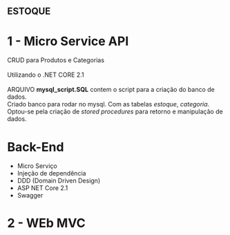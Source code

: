 ## ESTOQUE
# 1 - Micro Service API<br>
  CRUD para Produtos e Categorias <br><br>
  Utilizando o .NET CORE 2.1<br><br>
  ARQUIVO <b>mysql_script.SQL</b> contem o script para a criação do banco de dados.<br>
  Criado banco para rodar no mysql. Com as tabelas <i>estoque</i>, <i>categoria</i>. Optou-se pela criação de <i>stored procedures</i> para retorno e manipulação de dados.
# Back-End
- Micro Serviço
- Injeção de dependência
- DDD (Domain Driven Design) 
- ASP NET Core 2.1
- Swagger

   
# 2 - WEb MVC<br>
  
